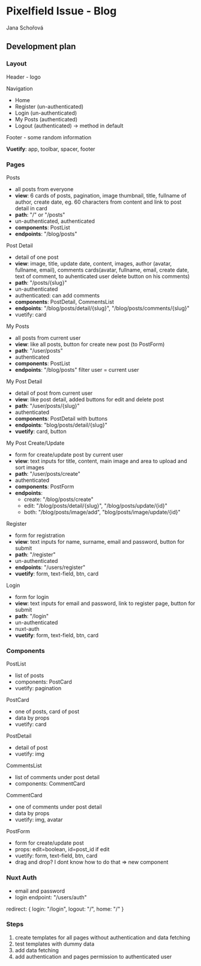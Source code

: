 # Pixelfield Issue - Blog

Jana Schořová

## Development plan

### Layout

Header - logo

Navigation

- Home
- Register (un-authenticated)
- Login (un-authenticated)
- My Posts (authenticated)
- Logout (authenticated) -> method in default

Footer - some random information

**Vuetify**: app, toolbar, spacer, footer

### Pages

Posts

- all posts from everyone
- **view**: 6 cards of posts, pagination, image thumbnail, title, fullname of author, create date, eg. 60 characters from content and link to post detail in card
- **path**: "/" or "/posts"
- un-authenticated, authenticated
- **components**: PostList
- **endpoints**: "/blog/posts"

Post Detail

- detail of one post
- **view**: image, title, update date, content, images, author (avatar, fullname, email), comments cards(avatar, fullname, email, create date, text of comment, to auhenticated user delete button on his comments)
- **path**: "/posts/{slug}"
- un-authenticated
- authenticated: can add comments
- **components**: PostDetail, CommentsList
- **endpoints**: "/blog/posts/detail/{slug}", "/blog/posts/comments/{slug}"
- vuetify: card

My Posts

- all posts from current user
- **view**: like all posts, button for create new post (to PostForm)
- **path**: "/user/posts"
- authenticated
- **components**: PostList
- **endpoints**: "/blog/posts" filter user = current user

My Post Detail

- detail of post from current user
- **view**: like post detail, added buttons for edit and delete post
- **path**: "/user/posts/{slug}"
- authenticated
- **components**: PostDetail with buttons
- **endpoints**: "blog/posts/detail/{slug}"
- **vuetify**: card, button

My Post Create/Update

- form for create/update post by current user
- **view**: text inputs for title, content, main image and area to upload and sort images
- **path**: "/user/posts/create"
- authenticated
- **components**: PostForm
- **endpoints**:
  - create: "/blog/posts/create"
  - edit: "/blog/posts/detail/{slug}", "/blog/posts/update/{id}"
  - both: "/blog/posts/image/add", "blog/posts/image/update/{id}"

Register

- form for registration
- **view**: text inputs for name, surname, email and password, button for submit
- **path**: "/register"
- un-authenticated
- **endpoints**: "/users/register"
- **vuetify**: form, text-field, btn, card

Login

- form for login
- **view**: text inputs for email and password, link to register page, button for submit
- **path**: "/login"
- un-authenticated
- nuxt-auth
- **vuetify**: form, text-field, btn, card

### Components

PostList

- list of posts
- components: PostCard
- vuetify: pagination

PostCard

- one of posts, card of post
- data by props
- vuetify: card

PostDetail

- detail of post
- vuetify: img

CommentsList

- list of comments under post detail
- components: CommentCard

CommentCard

- one of comments under post detail
- data by props
- vuetify: img, avatar

PostForm

- form for create/update post
- props: edit=boolean, id=post_id if edit
- vuetify: form, text-field, btn, card
- drag and drop? I dont know how to do that => new component

### Nuxt Auth

- email and password
- login endpoint: "/users/auth"

redirect: {
login: "/login",
logout: "/",
home: "/"
}

### Steps

1. create templates for all pages without authentication and data fetching
2. test templates with dummy data
3. add data fetching
4. add authentication and pages permission to authenticated user
